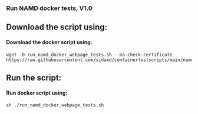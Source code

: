 ### Run NAMD docker tests, V1.0 
## Download the script using:
#### Download the docker script using:
```
wget -O run_namd_docker_webpage_tests.sh --no-check-certificate https://raw.githubusercontent.com/sidamd/containertestscripts/main/namd/run_namd_docker_webpage_tests.sh
```
## Run the script:
#### Run docker script using:
```
sh ./run_namd_docker_webpage_tests.sh
```
